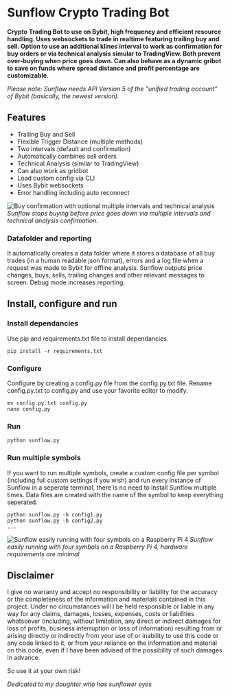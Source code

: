 # Sunflow Crypto Trading Bot
**Crypto Trading Bot to use on Bybit, high frequency and efficient resource handling. Uses websockets to trade in realtime featuring trailing buy and sell. Option to use an additional klines interval to work as confirmation for buy orders or via technical analysis simular to TradingView. Both prevent over-buying when price goes down. Can also behave as a dynamic gribot to save on funds where spread distance and profit percentage are customizable.**

_Please note: Sunflow needs API Version 5 of the "unified trading account" of Bybit (basically, the newest version)._

## Features
- Trailing Buy and Sell
- Flexible Trigger Distance (multiple methods)
- Two intervals (default and confirmation)
- Automatically combines sell orders
- Technical Analysis (similar to TradingView)
- Can also work as gridbot
- Load custom config via CLI
- Uses Bybit websockets
- Error handling including auto reconnect

![Buy confirmation with optional multiple intervals and technical analysis](https://github.com/eppenga/Sunflow-Cryptobot/assets/4440994/90184716-a793-4c1a-8907-4d746809c763)
_Sunflow stops buying before price goes down via multiple intervals and technical analysis confirmation._

### Datafolder and reporting
It automatically creates a data folder where it stores a database of all buy trades (in a human readable json format), errors and a log file when a request was made to Bybit for offline analysis. Sunflow outputs price changes, buys, sells, trailing changes and other relevant messages to screen. Debug mode increases reporting.

## Install, configure and run

### Install dependancies
Use pip and requirements.txt file to install dependancies.
```
pip install -r requirements.txt
```

### Configure
Configure by creating a config.py file from the config.py.txt file. Rename config.py.txt to config.py and use your favorite editor to modify.
```
mv config.py.txt config.py
nano config.py
```

### Run
```
python sunflow.py
```

### Run multiple symbols
If you want to run multiple symbols, create a custom config file per symbol (including full custom settings if you wish) and run every instance of Sunflow in a seperate terminal, there is no need to install Sunflow multiple times. Data files are created with the name of the symbol to keep everything seperated.
```
python sunflow.py -h config1.py
python sunflow.py -h config2.py
...
```

![Sunflow easily running with four symbols on a Raspberry Pi 4](https://github.com/eppenga/Sunflow-Cryptobot/assets/4440994/cebd15e1-0190-4a49-8aa9-c555884274d4)
_Sunflow easily running with four symbols on a Raspberry Pi 4, hardware requirements are minimal_

## Disclaimer
I give no warranty and accept no responsibility or liability for the accuracy or the completeness of the information and materials contained in this project. Under no circumstances will I be held responsible or liable in any way for any claims, damages, losses, expenses, costs or liabilities whatsoever (including, without limitation, any direct or indirect damages for loss of profits, business interruption or loss of information) resulting from or arising directly or indirectly from your use of or inability to use this code or any code linked to it, or from your reliance on the information and material on this code, even if I have been advised of the possibility of such damages in advance.

So use it at your own risk!

_Dedicated to my daughter who has sunflower eyes_
